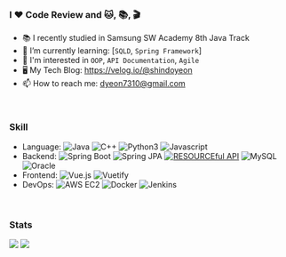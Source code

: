 ### I ❤️ Code Review and 🐱, 📚, 🎬
- 📚 I recently studied in Samsung SW Academy 8th Java Track
- 🌱 I’m currently learning: [`SQLD`, `Spring Framework`]
- 🤔 I'm interested in `OOP`, `API Documentation`, `Agile`
- 🖥 My Tech Blog: https://velog.io/@shindoyeon
- 📫 How to reach me: dyeon7310@gmail.com

<br>

### Skill

- Language: 
![Java](https://img.shields.io/badge/Java-%23ED8B00.svg?&style=flat&logo=java&logoColor=white)
![C++](https://img.shields.io/badge/C++-00599C.svg?&style=flat&logo=cplusplus&logoColor=white)
![Python3](https://img.shields.io/badge/Python%20-%2314354C.svg?&style=flat&logo=python&logoColor=white)
![Javascript](https://img.shields.io/badge/Javascript%20-%23323330.svg?&style=flat&logo=Javascript&logoColor=%23F7DF1E)
- Backend:
![Spring Boot](https://img.shields.io/badge/Spring%20Boot%202.7.9-6DB33F?style=flat&logo=SpringBoot&logoColor=white)
![Spring JPA](https://img.shields.io/badge/Spring%20Data%20JPA-6DB33F?style=flat&logo=&logoColor=white)
[![RESOURCEful API](https://img.shields.io/badge/-RESOURCEful%20API-blueviolet)](https://medium.com/@trevorhreed/you-re-api-isn-t-restful-and-that-s-good-b2662079cf0e)
![MySQL](https://img.shields.io/badge/Mysql-%2300f.svg?&style=flat&logo=mysql&logoColor=white)
![Oracle](https://img.shields.io/badge/Oracle-F80000.svg?&style=flat&logo=oracle&logoColor=white)
- Frontend:
![Vue.js](https://img.shields.io/badge/Vue.js-4FC08D.svg?&style=flat&logo=vuedotjs&logoColor=white)
![Vuetify](https://img.shields.io/badge/Vuetify-1867C0.svg?&style=flat&logo=vuetify&logoColor=white)
- DevOps: ![AWS EC2](https://img.shields.io/badge/AWS%20EC2-FF9900.svg?&style=flat&logo=amazonec2&logoColor=white) ![Docker](https://img.shields.io/badge/Docker-2496ED.svg?&style=flat&logo=docker&logoColor=white) ![Jenkins](https://img.shields.io/badge/Jenkins-D24939?style=flat&logo=Jenkins&logoColor=white)

<br>

### Stats
<img src="https://github-readme-stats.vercel.app/api/top-langs/?username=shindoyeon&layout=compact&theme=rose_pine">
<img src="https://github-readme-stats.vercel.app/api?username=shindoyeon&show_icons=true&theme=rose_pine">
<br>
